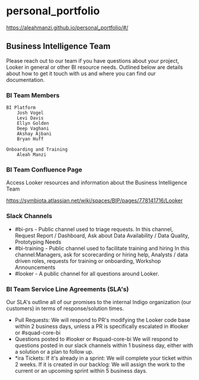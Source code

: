# personal_portfolio
https://aleahmanzi.github.io/personal_portfolio/#/






## Business Intelligence Team
Please reach out to our team if you have questions about your project, Looker in general or other BI resource needs. Outlined below are details about how to get it touch with us and where you can find our documentation.

### BI Team Members
    BI Platform
        Josh Vogel 
        Levi Davis
        Ellyn Golden 
        Deep Vaghani
        Akshay Ajbani
        Bryan Huff
    
    Onboarding and Training
        Aleah Manzi

### BI Team Confluence Page
Access Looker resources and information about the Business Intelligence Team

https://symbiota.atlassian.net/wiki/spaces/BIP/pages/778141716/Looker

### Slack Channels
* #bi-prs - Public channel used to triage requests. In this channel, Request Report / Dashboard, Ask about Data Availability / Data Quality, Prototyping Needs
* #bi-training - Public channel used to facilitate training and hiring In this channel:Managers, ask for scorecarding or hiring help, Analysts / data driven roles, requests for training or onboarding, Workshop Announcements
* #looker - A public channel for all questions around Looker. 

### BI Team Service Line Agreements (SLA's)
Our SLA's outline all of our promises to the internal Indigo organization (our customers) in terms of response/solution times.

* Pull Requests:
We will respond to PR's modifying the Looker code base within 2 business days, unless a PR is specifically escalated in #looker or #squad-core-bi
* Questions posted to #looker or #squad-core-bi
We will respond to questions posted in our slack channels within 1 business day, either with a solution or a plan to follow up. 
* *ira Tickets:
If it's already in a sprint: We will complete your ticket within 2 weeks.
If it is created in our backlog: We will assign the work to the current or an upcoming sprint within 5 business days.
